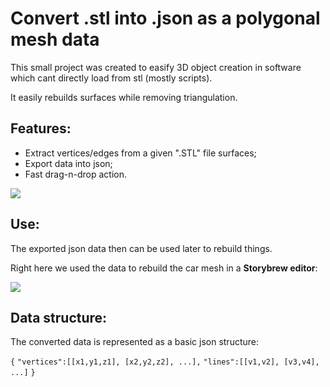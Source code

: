 # Convert .stl into .json as a polygonal mesh data

This small project was created to easify 3D object creation in software which cant directly load from stl (mostly scripts).

It easily rebuilds surfaces while removing triangulation.

## Features:
- Extract vertices/edges from a given ".STL" file surfaces;
- Export data into json;
- Fast drag-n-drop action.

![](https://i.ibb.co/qYDmx5TK/stl-demo1.gif[/img])

## Use:

The exported json data then can be used later to rebuild things. 

Right here we used the data to rebuild the car mesh in a **Storybrew editor**:

![](https://i.ibb.co/XZ72Jc4h/stl-demo2.gif[/img])

## Data structure:

The converted data is represented as a basic json structure:

`{`
`"vertices":[[x1,y1,z1], [x2,y2,z2], ...],`
`"lines":[[v1,v2], [v3,v4], ...]`
`}`

